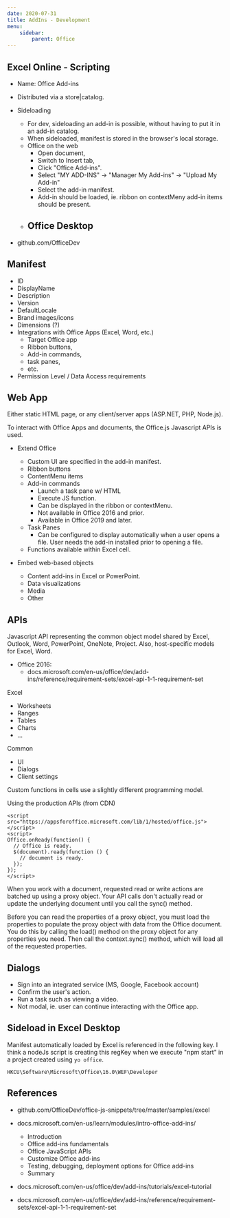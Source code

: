 ```yaml
---
date: 2020-07-31
title: AddIns - Development
menu:
    sidebar:
        parent: Office
---
```


## Excel Online - Scripting
- Name: Office Add-ins
- Distributed via a store|catalog.
- Sideloading
	+ For dev, sideloading an add-in is possible, without having to put it in an add-in catalog.
	+ When sideloaded, manifest is stored in the browser's local storage.
	+ Office on the web
		- Open document, 
		+ Switch to Insert tab,
		+ Click "Office Add-ins".
		+ Select "MY ADD-INS" -> "Manager My Add-ins" -> "Upload My Add-in"
		+ Select the add-in manifest.
		+ Add-in should be loaded, ie. ribbon on contextMeny add-in items should be present.
	+ Office Desktop
		- 

- github.com/OfficeDev



## Manifest
- ID
- DisplayName
- Description
- Version
- DefaultLocale
- Brand images/icons
- Dimensions (?)
- Integrations with Office Apps (Excel, Word, etc.)
	+ Target Office app
	+ Ribbon buttons,
	+ Add-in commands, 
	+ task panes, 
	+ etc.
- Permission Level / Data Access requirements



## Web App
Either static HTML page, or any client/server apps (ASP.NET, PHP, Node.js).

To interact with Office Apps and documents, the Office.js Javascript APIs is used.

- Extend Office
	* Custom UI are specified in the add-in manifest.
	+ Ribbon buttons
	+ ContentMenu items
	+ Add-in commands
		- Launch a task pane w/ HTML
		- Execute JS function.
		- Can be displayed in the ribbon or contextMenu.
		- Not available in Office 2016 and prior.
		- Available in Office 2019 and later.
	+ Task Panes
		+ Can be configured to display automatically when a user opens a file.
		  User needs the add-in installed prior to opening a file.
	+ Functions available within Excel cell.

- Embed web-based objects
	+ Content add-ins in Excel or PowerPoint.
	+ Data visualizations
	+ Media
	+ Other



## APIs
Javascript API representing the common object model shared by Excel, Outlook, Word, PowerPoint, OneNote, Project.
Also, host-specific models for Excel, Word.

- Office 2016: 
	- docs.microsoft.com/en-us/office/dev/add-ins/reference/requirement-sets/excel-api-1-1-requirement-set

Excel
+ Worksheets
+ Ranges
+ Tables
+ Charts
+ ...

Common
+ UI
+ Dialogs
+ Client settings

Custom functions in cells use a slightly different programming model.


Using the production APIs (from CDN)
```
<script src="https://appsforoffice.microsoft.com/lib/1/hosted/office.js"></script>
<script>
Office.onReady(function() {
  // Office is ready.
  $(document).ready(function () {
    // document is ready.
  });
});
</script>
```

When you work with a document, requested read or write actions are batched up using a proxy object. Your API calls don't actually read or update the underlying document until you call the sync() method.

Before you can read the properties of a proxy object, you must load the properties to populate the proxy object with data from the Office document. You do this by calling the load() method on the proxy object for any properties you need. Then call the context.sync() method, which will load all of the requested properties. 






## Dialogs
- Sign into an integrated service (MS, Google, Facebook account)
- Confirm the user's action.
- Run a task such as viewing a video.
- Not modal, ie. user can continue interacting with the Office app.



## Sideload in Excel Desktop
Manifest automatically loaded by Excel is referenced in the following key.
I think a nodeJs script is creating this regKey when we execute "npm start" in a project created using `yo office`.
```
HKCU\Software\Microsoft\Office\16.0\WEF\Developer
```



## References
- github.com/OfficeDev/office-js-snippets/tree/master/samples/excel
- docs.microsoft.com/en-us/learn/modules/intro-office-add-ins/
	+ Introduction
	+ Office add-ins fundamentals
	+ Office JavaScript APIs
	+ Customize Office add-ins
	+ Testing, debugging, deployment options for Office add-ins
	+ Summary


- docs.microsoft.com/en-us/office/dev/add-ins/tutorials/excel-tutorial
- docs.microsoft.com/en-us/office/dev/add-ins/reference/requirement-sets/excel-api-1-1-requirement-set